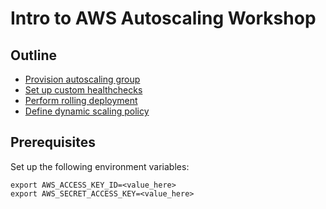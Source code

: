 # Intro to AWS Autoscaling Workshop

## Outline

* [Provision autoscaling group](labs/provision-basic-asg.md)
* [Set up custom healthchecks](labs/setup-custom-elb-healthchecks.md)
* [Perform rolling deployment](labs/rolling-deployment.md)
* [Define dynamic scaling policy](labs/ec2-metric-alarm.md)

## Prerequisites
Set up the following environment variables:
```
export AWS_ACCESS_KEY_ID=<value_here>
export AWS_SECRET_ACCESS_KEY=<value_here>
```
    

